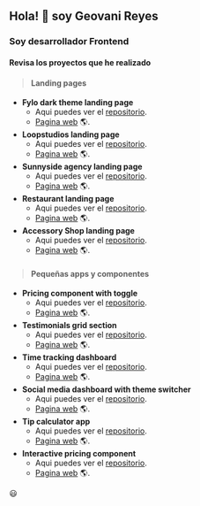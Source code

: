  ## Hola! 👋 soy **Geovani Reyes** 
### Soy desarrollador Frontend

#### Revisa los proyectos que he realizado

> #### Landing pages

- **Fylo dark theme landing page**
    - Aqui puedes ver el [repositorio](https://github.com/kautukkundan/Awesome-Profile-README-templates).
    - [Pagina web](https://gio2392.github.io/fylo-landing-page/) 🌎.
 - **Loopstudios landing page**
    - Aqui puedes ver el [repositorio](https://github.com/Gio2392/loopstudios).
    - [Pagina web](https://gio2392.github.io/loopstudios/) 🌎.
- **Sunnyside agency landing page**
    - Aqui puedes ver el [repositorio](https://github.com/Gio2392/sunnyside).
    - [Pagina web](https://gio2392.github.io/sunnyside/) 🌎.
- **Restaurant landing page**
    - Aqui puedes ver el [repositorio](https://github.com/Gio2392/restaurante).
    - [Pagina web](https://gio2392.github.io/restaurante/) 🌎.
- **Accessory Shop landing page**
    - Aqui puedes ver el [repositorio](https://github.com/Gio2392/accessory-shop).
    - [Pagina web](https://gio2392.github.io/accessory-shop/) 🌎.

> #### Pequeñas apps y componentes

- **Pricing component with toggle**
    - Aqui puedes ver el [repositorio](https://github.com/Gio2392/pricing-component).
    - [Pagina web](https://gio2392.github.io/pricing-component/) 🌎.
- **Testimonials grid section**
    - Aqui puedes ver el [repositorio](https://github.com/Gio2392/testimonial-grid).
    - [Pagina web](https://gio2392.github.io/testimonial-grid/) 🌎.
- **Time tracking dashboard**
    - Aqui puedes ver el [repositorio](https://github.com/Gio2392/Time-tracking-dashboard).
    - [Pagina web](https://gio2392.github.io/Time-tracking-dashboard/) 🌎.
- **Social media dashboard with theme switcher**
    - Aqui puedes ver el [repositorio](https://github.com/Gio2392/social-media-dashboard).
    - [Pagina web](https://gio2392.github.io/social-media-dashboard/) 🌎.
- **Tip calculator app**
    - Aqui puedes ver el [repositorio](https://github.com/Gio2392/tip-calculator-app).
    - [Pagina web](https://gio2392.github.io/tip-calculator-app/) 🌎.
- **Interactive pricing component**
    - Aqui puedes ver el [repositorio](https://github.com/Gio2392/Interactive_pricing).
    - [Pagina web](https://gio2392.github.io/Interactive_pricing/) 🌎.

😃



<!--
**Gio2392/Gio2392** is a ✨ _special_ ✨ repository because its `README.md` (this file) appears on your GitHub profile.

Here are some ideas to get you started:

- 🔭 I’m currently working on ...
- 🌱 I’m currently learning ...
- 👯 I’m looking to collaborate on ...
- 🤔 I’m looking for help with ...
- 💬 Ask me about ...
- 📫 How to reach me: ...
- 😄 Pronouns: ...
- ⚡ Fun fact: ...
-->
